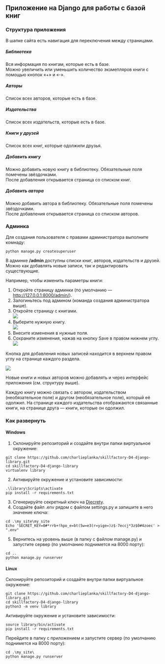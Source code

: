 ## Приложение на Django для работы с базой книг

### Структура приложения

В шапке сайта есть навигация для переключения между страницами.
##### Библиотека

Вся информация по книгам, которые есть в базе.  
Можно увеличить или уменьшить количество экзмепляров книги с помощью кнопок «+» и «-».

##### Авторы

Список всех авторов, которые есть в базе.

##### Издательства

Список всех издательств, которые есть в базе.

##### Книги у друзей

Список всех книг, которые одолжили друзья.  

##### Добавить книгу

Можно добавить новую книгу в библиотеку. Обязательные поля помечены звёздочками.  
После добавления открывается страница со списком книг.

##### Добавить автора

Можно добавить автора в библиотеку. Обязательные поля помечены звёздочками.  
После добавления открывается страница со списком авторов.

### Админка
Для создания пользователя с правами администратора выполните комнаду:
```
python manage.py createsuperuser
```

В админке **/admin** доступны списки книг, авторов, издательств и друзей.  
Можно как добавлять новые записи, так и редактировать существующие.  
  
Например, чтобы изменить параметры книги:
1. Откройте страницу админки (по умолчанию — http://127.0.0.1:8000/admin/).
2. Залогиньтесь под админом (команда создания администратора выше).
3. Откройте страницу с книгами.  
![](https://i.imgur.com/Ah72Ktu.png)
4. Выберите нужную книгу.  
![](https://i.imgur.com/okPRdAF.png)
5. Внесите изменения в нужные поля.
6. Сохраните изменения, нажав на кнопку Save в правом нижнем углу.  
![](https://i.imgur.com/4vyS5va.png)

Кнопка для добавления новых записей находится в верхнем правом углу на странице каждого раздела.  
 
![](https://i.imgur.com/0VCnfoH.png)

Новые книги и новых авторов можно добавлять и через интерфейс приложения (см. структуру выше).
  
Каждую книгу можно связать с автором, издательством (необязательное поле) и другом (необязательное поле), который её одолжил. На странице каждого издательства отображаются связанные книги, на странице друга — книги, которые он одолжил.

### Как развернуть 
#### Windows
1. Склонируйте репозиторий и создайте внутри папки виртуальное окружение:
```
git clone https://github.com/charlieplanka/skillfactory-D4-django-library.git
cd skillfactory-D4-django-library
virtualenv library
```
2. Активируйте окружение и установите зависимости:
```
.\library\Scripts\activate
pip install -r requirements.txt
```
3. Сгенерируйте секретный ключ на [Djecrety](https://djecrety.ir/).
4. Создайте файл .env рядом с файлом settings.py и запишите в него значение ключа:
```
cd .\my_site\my_site
Echo 'SECRET_KEY=0#*rrb+!hpo_e=bt(5w=e3(r=yige=)z$-7eccj*3z$0#4zoec' > ".env"
```
5. Вернитесь на уровень выше (в папку с файлом manage.py) и запустите сервер (по умолчанию поднимется на 8000 порту):
```
cd ..
python manage.py runserver
```

#### Linux
Склонируйте репозиторий и создайте внутри папки виртуальное окружение:
```
git clone https://github.com/charlieplanka/skillfactory-D4-django-library.git
cd skillfactory-D4-django-library
python3 -m venv library
```
Активируйте окружение и установите зависимости:
```
source library/bin/activate
pip install -r requirements.txt
```

Перейдите в папку с приложением и запустите сервер (по умолчанию поднимется на 8000 порту):
```
cd .\my_site\
python manage.py runserver
```

